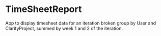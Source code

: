 # TimeSheetReport
App to display timesheet data for an iteration broken group by User and ClarityProject, summed by week 1 and 2 of the iteration.
